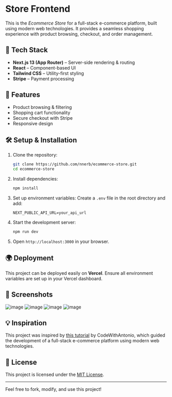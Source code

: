 # Store Frontend

This is the *Ecommerce Store* for a full-stack e-commerce platform, built using modern web technologies. It provides a seamless shopping experience with product browsing, checkout, and order management.

## 🚀 Tech Stack

- **Next.js 13 (App Router)** – Server-side rendering & routing
- **React** – Component-based UI
- **Tailwind CSS** – Utility-first styling
- **Stripe** – Payment processing

## 📌 Features

- Product browsing & filtering
- Shopping cart functionality
- Secure checkout with Stripe
- Responsive design

## 🛠️ Setup & Installation

1. Clone the repository:
   ```bash
   git clone https://github.com/nnerb/ecommerce-store.git
   cd ecommerce-store
   ```

2. Install dependencies:
   ```bash
   npm install
   ```

3. Set up environment variables:
   Create a `.env` file in the root directory and add:
   ```env
   NEXT_PUBLIC_API_URL=your_api_url
   ```

4. Start the development server:
   ```bash
   npm run dev
   ```

5. Open `http://localhost:3000` in your browser.

## 🌍 Deployment

This project can be deployed easily on **Vercel**. Ensure all environment variables are set up in your Vercel dashboard.

## 📸 Screenshots

![image](https://github.com/user-attachments/assets/b681162a-c1ac-4913-b95d-b373e3fd8492)
![image](https://github.com/user-attachments/assets/70451c6c-1354-4d34-ba6a-8ea82de9c04b)
![image](https://github.com/user-attachments/assets/04541060-15a0-4b3a-8bd0-975e780f9c3a)
![image](https://github.com/user-attachments/assets/bb6f79ab-ecd0-41fb-a5b2-05e25876dcd1)


## 💡 Inspiration

This project was inspired by [this tutorial](https://www.youtube.com/watch?v=5miHyP6lExg) by CodeWithAntonio, which guided the development of a full-stack e-commerce platform using modern web technologies.

## 🌟 License

This project is licensed under the [MIT License](LICENSE).

---

Feel free to fork, modify, and use this project!
